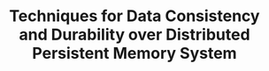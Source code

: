 ---
title: "Techniques for Data Consistency and Durability over Distributed Persistent Memory System"
collection: patents
permalink: /patent/persis
patent-number: 'US Patent App. 62/884,095'
status: 'pending'

---